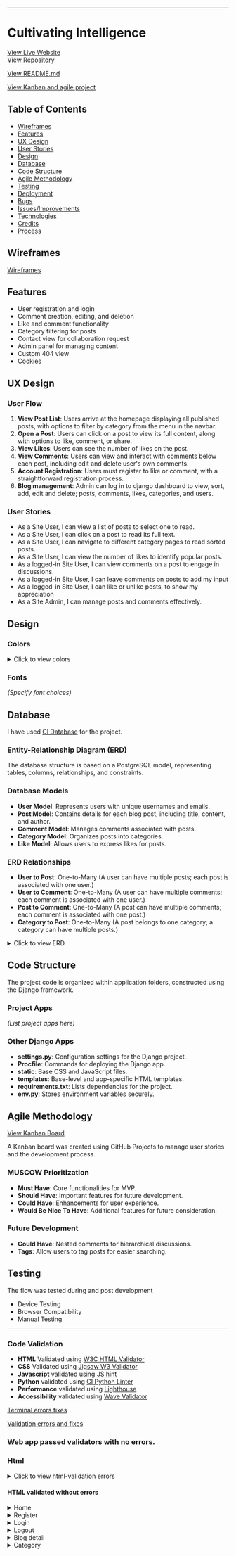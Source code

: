  
---

# Cultivating Intelligence

[View Live Website](https://cultivating-intelligence-1ead7384db49.herokuapp.com/)  
[View Repository](https://github.com/Josseyo/Cultivating_Intelligence)  

[View README.md](https://github.com/Josseyo/Cultivating_Intelligence/main/README.md)

[View Kanban and agile project](https://github.com/users/Josseyo/projects/4)

## Table of Contents 

- [Wireframes](#wireframes)
- [Features](#features)
- [UX Design](#ux-design)
- [User Stories](#user-stories)
- [Design](#design)
- [Database](#database)
- [Code Structure](#code-structure)
- [Agile Methodology](#agile-methodology)
- [Testing](#testing)
- [Deployment](#deployment)
- [Bugs](#bugs)
- [Issues/Improvements](#issuesimprovements)
- [Technologies](#technologies)
- [Credits](#credits)
- [Process](#process)

## Wireframes

[Wireframes](https://docs.google.com/presentation/d/11BzOLZs3T5GmIjfjKEP-i_4tZkhj9UXhWSku1D6myPE/edit#slide=id.g2f107aab73f_0_217)

## Features

- User registration and login
- Comment creation, editing, and deletion
- Like and comment functionality
- Category filtering for posts
- Contact view for collaboration request
- Admin panel for managing content
- Custom 404 view
- Cookies

## UX Design

### User Flow

1. **View Post List**: Users arrive at the homepage displaying all published posts, with options to filter by category from the menu in the navbar.
2. **Open a Post**: Users can click on a post to view its full content, along with options to like, comment, or share.
3. **View Likes**: Users can see the number of likes on the post.
4. **View Comments**: Users can view and interact with comments below each post, including edit and delete user's own comments.
5. **Account Registration**: Users must register to like or comment, with a straightforward registration process.
6. **Blog management**: Admin can log in to django dashboard to view, sort, add, edit and delete; posts, comments, likes, categories, and users.

### User Stories

- As a Site User, I can view a list of posts to select one to read.
- As a Site User, I can click on a post to read its full text.
- As a Site User, I can navigate to different category pages to read sorted posts.
- As a Site User, I can view the number of likes to identify popular posts.
- As a logged-in Site User, I can view comments on a post to engage in discussions.
- As a logged-in Site User, I can leave comments on posts to add my input
- As a logged-in Site User, I can like or unlike posts, to show my appreciation 
- As a Site Admin, I can manage posts and comments effectively.

## Design

### Colors
<details><summary>Click to view colors</summary>
<img src="docs/images/colors.png">

- **Blue** #233D4D
- **Orange** #FE7F2D
- **Yellow** #FCCA46
- **Green** #A1C181
- **Turkose** #619B8A

[Colors](docs/images/colors.png)

These colors have been chosen based on their psychological effects, aiming to enhance user experience and support individuals with Attention Deficit Hyperactivity Disorder (ADHD).

### 1. Blue (#233D4D)
- **Calming Effect and Focus Enhancement**: Blue promotes tranquility, helping to reduce anxiety and improve concentration while reading or engaging with content.
- **Usage:** Use for the main title to create a calming and focused impression.

### 2. Orange (#FE7F2D)
- **Energy and Enthusiasm**: Orange stimulates mental activity and can make the blog feel more inviting and engaging. 
- **Usage**: Use for section headlines to grab attention and energize the content.

### 3. Yellow (#FCCA46)
- **Optimism and Attention-Grabbing**: Yellow is uplifting and can enhance mood, making the reading experience more enjoyable. This bright hue effectively highlights important information or calls to action, without overwhelming the user.

### 4. Green (#A1C181)
- **Balance and Harmony**: Green evokes a sense of calmness and balance, creating a soothing environment for readers. This color can help reduce visual fatigue, making it easier for users to engage with longer articles.
- **Usage:** Use for category labels to convey balance and organization.

### 5. Turquoise (#619B8A)
- **Refreshing and Invigorating for Mental Clarity**: Turquoise combines the calming effects of blue with the uplifting qualities of green, providing a refreshing visual experience. This color enhances clarity and encourages communication.
- **Usage:** Use this refreshing color for excerpts to encourage readers to engage with the content.

The selected color palette is designed to create an engaging and supportive environment for users, particularly those with ADHD, ensuring a cohesive and user-friendly interface that enhances readability and interaction throughout the blog.

</details>

### Fonts

*(Specify font choices)*

## Database
I have used [CI Database](https://dbs.ci-dbs.net/) for the project.

### Entity-Relationship Diagram (ERD)  

The database structure is based on a PostgreSQL model, representing tables, columns, relationships, and constraints.

### Database Models

- **User Model**: Represents users with unique usernames and emails.
- **Post Model**: Contains details for each blog post, including title, content, and author.
- **Comment Model**: Manages comments associated with posts.
- **Category Model**: Organizes posts into categories.
- **Like Model**: Allows users to express likes for posts.

### ERD Relationships

- **User to Post**: One-to-Many (A user can have multiple posts; each post is associated with one user.)
- **User to Comment**: One-to-Many (A user can have multiple comments; each comment is associated with one user.)
- **Post to Comment**: One-to-Many (A post can have multiple comments; each comment is associated with one post.)
- **Category to Post**: One-to-Many (A post belongs to one category; a category can have multiple posts.)

<details><summary>Click to view ERD</summary>
<img src="docs/images/models/blog_erd.png">
</details>

## Code Structure

The project code is organized within application folders, constructed using the Django framework.

### Project Apps

*(List project apps here)*

### Other Django Apps

- **settings.py**: Configuration settings for the Django project.
- **Procfile**: Commands for deploying the Django app.
- **static**: Base CSS and JavaScript files.
- **templates**: Base-level and app-specific HTML templates.
- **requirements.txt**: Lists dependencies for the project.
- **env.py**: Stores environment variables securely.

## Agile Methodology

[View Kanban Board](https://github.com/users/Josseyo/projects/4)

A Kanban board was created using GitHub Projects to manage user stories and the development process.

### MUSCOW Prioritization

- **Must Have**: Core functionalities for MVP.
- **Should Have**: Important features for future development.
- **Could Have**: Enhancements for user experience.
- **Would Be Nice To Have**: Additional features for future consideration.

### Future Development

- **Could Have**: Nested comments for hierarchical discussions.
- **Tags**: Allow users to tag posts for easier searching.


## Testing

The flow was tested during and post development

   - Device Testing
   - Browser Compatibility
   - Manual Testing

---

### Code Validation

- **HTML** Validated using [W3C HTML Validator](https://validator.w3.org/)
- **CSS** Validated using [Jigsaw W3 Validator](https://jigsaw.w3.org/css-validator/)
- **Javascript** validated using [JS hint](https://jshint.com)
- **Python** validated using [CI Python Linter](https://pep8ci.herokuapp.com/)
- **Performance** validated using [Lighthouse](https://developers.google.com/web/tools/lighthouse/)
- **Accessibility** validated using [Wave Validator](https://wave.webaim.org/) 

[Terminal errors fixes](https://docs.google.com/document/d/1ebW5cHddPkr2NpX6HFFQn2LsT-bAh9Y6OB7q3mzyrgo/edit?usp=sharing)

[Validation errors and fixes](https://docs.google.com/document/d/1E_De--nyuZ5WqO-qT4h3DGXI8gPx17r_KLHbBCgbNo0/edit?usp=sharing)

### Web app passed validators with no errors. 

### Html

<details><summary>Click to view html-validation errors</summary>
<img src="docs/images/validation/home-html-errors.png" width="800" >>
</details>

#### HTML validated without errors

<details><summary>Home</summary>
<img src="docs/images/validation/home-html-valid.png" width="800" >
</details>

<details><summary>Register</summary>
<img src="docs/images/validation/signup-html-valid.png" width="800" >
</details>

<details><summary>Login</summary>
<img src="docs/images/validation/login-html-valid.png" width="800" >
</details>

<details><summary>Logout</summary>
<img src="docs/images/validation/logout-html-valid.png" width="800" >
</details>

<details><summary>Blog detail</summary>
<img src="docs/images/validation/blog-detail-html-valid.png" width="800" >
</details>

<details><summary>Category</summary>
<img src="docs/images/validation/category-html-valid.png" width="800" >

<details><summary>Comment ad/edit/delete</summary>
<img src="docs/validation/html-css/blog-edit.png" width="800">
</details>

### CSS
[Jigsaw W3 Validator](https://jigsaw.w3.org/css-validator/) was used to validate the css styling

#### CSS validated without errors


<details><summary>Blog detail</summary>
<img src="docs/images/validation/css-blog-detail-valid.png" width="800" >

[Validation details CSS - Home](http://jigsaw.w3.org/css-validator/validator?lang=sv&profile=css3svg&uri=https%3A%2F%2Fcultivating-intelligence-1ead7384db49.herokuapp.com%2Fadhd-always-deeply-highly-dedicated%2F&usermedium=all&vextwarning=&warning=1)

<img src="docs/images/validation/css-home-valid.png" width="800" >

[Validation details CSS - Post detail](http://jigsaw.w3.org/css-validator/validator?lang=sv&profile=css3svg&uri=https%3A%2F%2Fcultivating-intelligence-1ead7384db49.herokuapp.com%2F&usermedium=all&vextwarning=&warning=1)


</details>

   
### Javascript
[JShint](https://jshint.com/) was used to validate the custom script file: comments.js


<details><summary>Js file</summary>
<img src="docs/validation/comments-js-valid.png" width="800">
</details>


### Python
[CI Python Linter](https://pep8ci.herokuapp.com/) to check  Python code for validity and conventions

<details><summary>Blog app</summary>

   <details><summary>admin.py</summary>
   <img src="docs/validation/python-js/home-views.png" width="800" >
   </details>

   <details><summary>apps.py</summary>
   <img src="docs/validation/python-js/home-views.png" width="800" >
   </details>

   <details><summary>forms.py</summary>
   <img src="docs/validation/python-js/home-views.png" width="800" >
   </details>

   <details><summary>models.py</summary>
   <img src="docs/validation/python-js/home-views.png" width="800" >
   </details>

   <details><summary>tests.py</summary>
   <img src="docs/validation/python-js/home-views.png" width="800" >
   </details>

   <details><summary>urls.py</summary>
   <img src="docs/validation/python-js/home-url.png" width="800" >
   </details>

   <details><summary>views.py</summary>
   <img src="docs/validation/python-js/home-forms.png" width="800" >
   </details>

</details>

   ***

<details><summary>cultivating_intelligence_blog app</summary>

   <details><summary>asgi.py</summary>
   <img src="docs/validation/python-js/blog-views2.png" width="800" >
   </details>

   <details><summary>settings.py</summary>
   <img src="docs/validation/python-js/blog-views2.png" width="800" >
   </details>

   <details><summary>urls.py</summary>
   <img src="docs/validation/python-js/blog-urls.png" width="800" >
   </details>

   <details><summary>wsgi.py</summary>
   <img src="docs/validation/python-js/blog-forms.png" width="800" >
   </details>

   <details><summary>models.py</summary>
   <img src="docs/validation/python-js/blog-models.png" width="800" >
   </details> 
</details>


### Lighthouse

[Lighthouse](https://developers.google.com/web/tools/lighthouse/) used for analyzing performance, accessibility and SEO for the project. Below are the results of the analysis:
 
<details><summary>Home Desktop-screen</summary>
<img src="docs/validation/lighthouse/home-desk.png" >

   </details>
   <details><summary>Home Mobile-screen</summary>
   <img src="docs/validation/lighthouse/Home-mob.png" >
   </details>

<details><summary>Register page Desktop-screen</summary>
<img src="docs/validation/lighthouse/register-desk.png">
</details>
<details><summary>Register page Mobile-screen</summary>
<img src="docs/validation/lighthouse/register-mob.png">
</details>

<details><summary>Login Desktop-screen</summary>
<img src="docs/validation/lighthouse/login-desk.png" >
</details>

<details><summary>Login page Mobile-screen</summary>
<img src="docs/validation/lighthouse/login-mob.png">
</details>

<details><summary>Blog detail Desktop-screen</summary>
<img src="docs/validation/lighthouse/blog-detail-desk.png">
</details>

<details><summary>Blog detail Mobile-screen</summary>
<img src="docs/validation/lighthouse/blog-detail-mob.png">
</details>

<details><summary>Comment edit Desktop-screen</summary>
<img src="docs/validation/lighthouse/comment-edit-desk.png">
</details>

<details><summary>Comment edit Mobile-screen</summary>
<img src="docs/validation/lighthouse/comment-edit-mob.png">
</details>

<details><summary>Category Desktop-screen</summary>
<img src="docs/validation/lighthouse/category-desk.png">
</details>

<details><summary>Category Mobile-screen</summary>
<img src="docs/validation/lighthouse/category-mob.png">
</details>

### Wave
[Wave Validator](https://wave.webaim.org/) to evaluate accessibility

<details><summary>Home</summary>
<img src="docs/validation/wave/home-pg.png" width="800" height="1200" >
</details>

<details><summary>Register</summary>
<img src="docs/validation/wave/register-pg.png" width="800" height="1200">
</details>

<details><summary>Login</summary>
<img src="docs/validation/wave/login-pg.png" width="800" height="1200">
</details>

<details><summary>Logout</summary>
<img src="docs/validation/wave/logout-pg.png" width="800" height="1200">
</details>

<details><summary>Confirm logout</summary>
<img src="docs/validation/wave/logout-pg.png" width="800" height="1200">
</details>

<details><summary>Blog detail</summary>
<img src="docs/validation/wave/blog-detail.png" width="800" >
</details>

<details><summary>Category</summary>
<img src="docs/validation/wave/category-pg.png" width="800" >
</details>

## Testing


The project was tested during and post development
    - Device Testing
    - Browser Compatibility
    - Manual Testing

## Bugs

[View Bug Documentation](https://docs.google.com/document/d/1ebW5cHddPkr2NpX6HFFQn2LsT-bAh9Y6OB7q3mzyrgo/edit)

## Heroku Deployment

Before deploying to Heroku, ensure you have the following variables prepared:

- **Database URL**
- **SECRET_KEY** (You can generate one [here](https://miniwebtool.com/django-secret-key-generator/))
- **CLOUDINARY_URL** (After logging in to the Cloudinary website, copy the 'Cloudinary URL' from your account dashboard)


<details><summary>Deploying to Heroku - step by step </summary>

1. **Create `env.py`**: At the root level of your project, create a file named `env.py` and add the following lines, replacing the placeholders with your actual values:

   ```python
   import os

   os.environ['DATABASE_URL'] = 'your_Database_URL'
   os.environ['SECRET_KEY'] = 'your_secret_key'
   os.environ['CLOUDINARY_URL'] = 'your_cloudinary_url'
   ```

2. **Sign Up or Log In to Heroku**:
   - Go to the [Heroku website](https://www.heroku.com/) and sign up or sign in to your account.

3. **Create a New App**:
   - From the Heroku dashboard, click on "Create New App."
   - Choose a unique name for your app and select the appropriate region, then click on the 'Create App' button.

4. **Set Up Environment Variables**:
   - Navigate to the 'Settings' tab of your newly created app.
   - Click on 'Reveal Config Vars' and add the following environment variables:
   - `DATABASE_URL`: Your Database URL
   - `SECRET_KEY`: Your generated secret key
   - `CLOUDINARY_URL`: Your Cloudinary URL
   - `DISABLE_COLLECTSTATIC`: Set this variable to `1` (this can be removed after the initial deployment)
   - `PORT`: Set this variable to `8000`

5. **Deploy Your App**:
   - Select the 'Deploy' tab from the dashboard.
   - In the Deployment method section, choose "Connect to GitHub."
   - Find your GitHub repository by name and connect it.
   - At the bottom of the page, select either "Automatic Deploys" or "Manual Deploys" based on your preference.

6. **Start the Deployment Process**:
   - Click on the option you chose, and you should see the deployment process begin.

</details>

---

<details><summary>Forking the GitHub Repository</summary>

1. **Log In or Sign Up**:
   - Go to [GitHub](https://github.com/) and log in or create an account.

2. **Access the Repository**:
   - Navigate to the [GitHub repository](https://github.com/Josseyo/Cultivating_Intelligence).

3. **Fork the Repository**:
   - Click the "Fork" button in the top right corner.
   - A copy of the repository will be created in your own GitHub account.

</details>

---

<details><summary>Cloning a GitHub Repository</summary>

1. **Go to the Repository**:
   - Visit the [GitHub repository](https://github.com/Josseyo/Cultivating_Intelligence).

2. **Locate the Code Button**:
   - Click the "Code" button above the list of files (next to 'Add file').

3. **Choose a Cloning Option**:
   - Select either HTTPS or GitHub CLI as your preferred cloning method.

4. **Open Git Bash**:
   - Launch Git Bash on your computer.

5. **Change Directory**:
   - Navigate to the directory where you want to clone the repository.

6. **Clone the Repository**:
   - Type the following command, replacing the URL with the one you copied:

   ```bash
   git clone https://github.com/Josseyo/Cultivating_Intelligence
   ```

7. **Press Enter**:
   - Hit Enter to create your local clone of the repository.

</details>

---

## Issues/Improvements

- Consistency in typography, including text and heading levels.

## Technologies

- CI Database: https://dbs.ci-dbs.net/

## Credits

- User Stories Reference: [CI Blog user stories](https://github.com/Code-Institute-Solutions/BlogUserStories/blob/main/userstories.md)
- User Stories Reference: [GitHub Repository Rockroman](https://github.com/rockroman/CI_PP4-Knowledge-Flow/blob/main/README.md?plain=1)
- CI Django Blog Tutorial: [YouTube Video](https://www.youtube.com/watch?v=YH--VobIA8c&t=1453s)
- How to create a custom 404 error page: [makeuseof.com] https://www.makeuseof.com/create-custom-404-error-page-django/

### Fonts
- Font Awesome: [Font Awesome](http://fontawesome.io/)

### Imagery

- Post images from: [Stock Cake](https://stockcake.com)
- Default blog post image from [Unsplash](https://unsplash.com...)

## Process

### Challenges

- Rearranging user stories in the Kanban board was challenging initially.
- Issues with the CI database caused interruptions and confusion.
- Maintaining documentation in GitHub was time-consuming.

---

